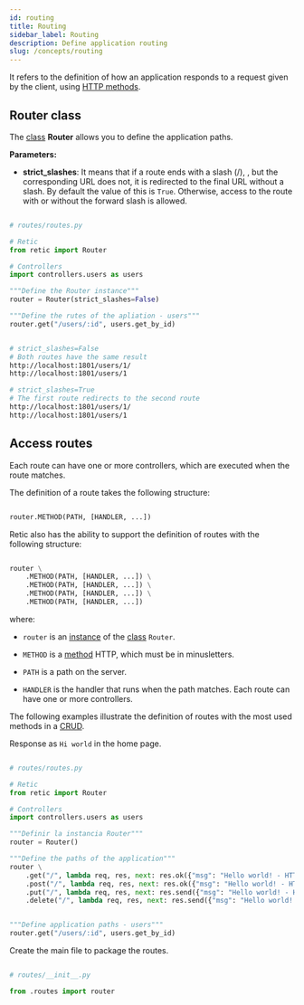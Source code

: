 ```yaml
---
id: routing
title: Routing
sidebar_label: Routing
description: Define application routing
slug: /concepts/routing
---
```



It refers to the definition of how an application responds to a request given by the client, using [HTTP methods](https://developer.mozilla.org/docs/Web/HTTP/Methods).

## Router class

The [class](https://retic.land/manual/glossary/#clase "Glosario de Términos") **Router** allows you to define the application paths.

**Parameters:**

- **strict_slashes**: It means that if a route ends with a slash (/), , but the corresponding URL does not, it is redirected to the final URL without a slash. By default the value of this is `True`. Otherwise, access to the route with or without the forward slash is allowed.

```python

# routes/routes.py

# Retic
from retic import Router

# Controllers
import controllers.users as users

"""Define the Router instance"""
router = Router(strict_slashes=False)

"""Define the rutes of the apliation - users"""
router.get("/users/:id", users.get_by_id)

```

```bash

# strict_slashes=False
# Both routes have the same result
http://localhost:1801/users/1/
http://localhost:1801/users/1

# strict_slashes=True
# The first route redirects to the second route
http://localhost:1801/users/1/
http://localhost:1801/users/1

```

## Access routes

Each route can have one or more controllers, which are executed when the route matches.

The definition of a route takes the following structure:

```python

router.METHOD(PATH, [HANDLER, ...])

```
Retic also has the ability to support the definition of routes with the following structure:

```python

router \
    .METHOD(PATH, [HANDLER, ...]) \
    .METHOD(PATH, [HANDLER, ...]) \
    .METHOD(PATH, [HANDLER, ...]) \
    .METHOD(PATH, [HANDLER, ...])

```

where:

- `router` is an [instance](https://retic.land/manual/glossary/#instancia "Glosario de Términos") of the [class](https://retic.land/manual/glossary/#clase "Glosario de Términos") `Router`.

- `METHOD` is a [method](https://retic.land/manual/glossary/#m%C3%A9todo "Glosario de Términos") HTTP, which must be in minusletters.

- `PATH` is a path on the server.

- `HANDLER` is the handler that runs when the path matches. Each route can have one or more controllers.

The following examples illustrate the definition of routes with the most used methods in a [CRUD](https://es.wikipedia.org/wiki/CRUD).

Response as `Hi world` in the home page.

```python

# routes/routes.py

# Retic
from retic import Router

# Controllers
import controllers.users as users

"""Definir la instancia Router"""
router = Router()

"""Define the paths of the application"""
router \
    .get("/", lambda req, res, next: res.ok({"msg": "Hello world! - HTTP GET"})) \
    .post("/", lambda req, res, next: res.ok({"msg": "Hello world! - HTTP POST"})) \
    .put("/", lambda req, res, next: res.send({"msg": "Hello world! - HTTP PUT"})) \
    .delete("/", lambda req, res, next: res.send({"msg": "Hello world! - HTTP DELETE"}))


"""Define application paths - users"""
router.get("/users/:id", users.get_by_id)

```

Create the main file to package the routes.

```python

# routes/__init__.py

from .routes import router

```
